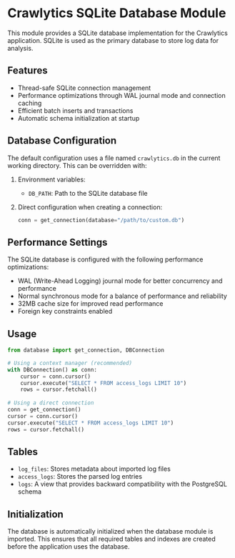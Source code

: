 # Crawlytics SQLite Database Module

This module provides a SQLite database implementation for the Crawlytics application. SQLite is used as the primary database to store log data for analysis.

## Features

- Thread-safe SQLite connection management
- Performance optimizations through WAL journal mode and connection caching
- Efficient batch inserts and transactions
- Automatic schema initialization at startup

## Database Configuration

The default configuration uses a file named `crawlytics.db` in the current working directory. This can be overridden with:

1. Environment variables:
   - `DB_PATH`: Path to the SQLite database file

2. Direct configuration when creating a connection:
   ```python
   conn = get_connection(database="/path/to/custom.db")
   ```

## Performance Settings

The SQLite database is configured with the following performance optimizations:

- WAL (Write-Ahead Logging) journal mode for better concurrency and performance
- Normal synchronous mode for a balance of performance and reliability
- 32MB cache size for improved read performance
- Foreign key constraints enabled

## Usage

```python
from database import get_connection, DBConnection

# Using a context manager (recommended)
with DBConnection() as conn:
    cursor = conn.cursor()
    cursor.execute("SELECT * FROM access_logs LIMIT 10")
    rows = cursor.fetchall()
    
# Using a direct connection
conn = get_connection()
cursor = conn.cursor()
cursor.execute("SELECT * FROM access_logs LIMIT 10")
rows = cursor.fetchall()
```

## Tables

- `log_files`: Stores metadata about imported log files
- `access_logs`: Stores the parsed log entries
- `logs`: A view that provides backward compatibility with the PostgreSQL schema

## Initialization

The database is automatically initialized when the database module is imported. This ensures
that all required tables and indexes are created before the application uses the database. 
